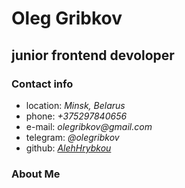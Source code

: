 # Oleg Gribkov
## junior frontend devoloper
### Contact info
* location: _Minsk, Belarus_
* phone: _+375297840656_
* e-mail: _olegribkov@gmail.com_
* telegram: _@olegribkov_
* github: _[AlehHrybkou](https://github.com/AlehHrybkou)_
### About Me
